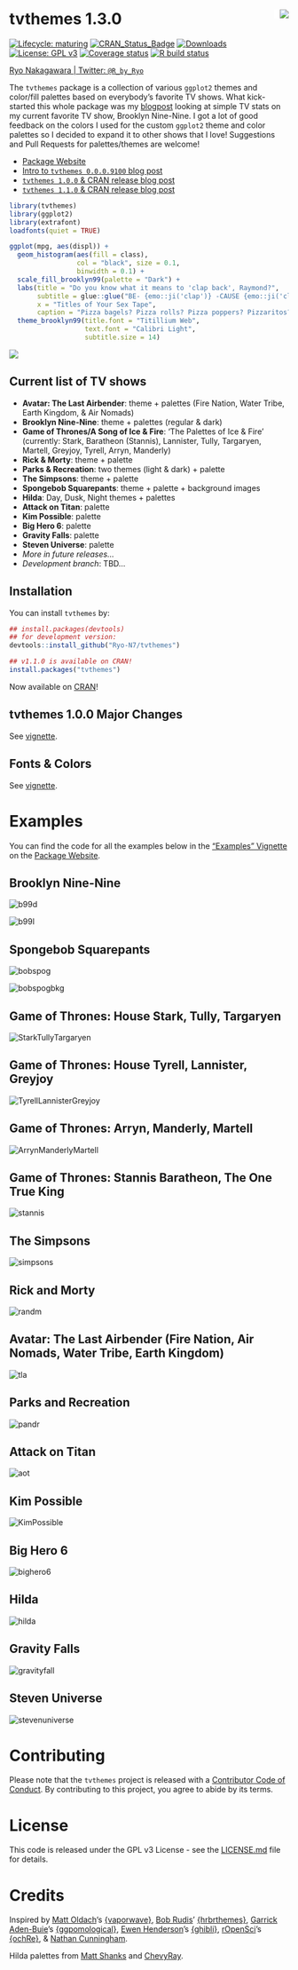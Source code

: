 
<!-- README.md is generated from README.Rmd. Please edit that file -->

# tvthemes 1.3.0 <img src="man/figures/logo.png" align="right" style="padding-left:10px;background-color:white;" />

<!-- badges: start -->

[![Lifecycle:
maturing](https://img.shields.io/badge/lifecycle-maturing-blue.svg)](https://www.tidyverse.org/lifecycle/#maturing)
[![CRAN\_Status\_Badge](http://www.r-pkg.org/badges/version/tvthemes)](https://CRAN.R-project.org/package=tvthemes)
[![Downloads](http://cranlogs.r-pkg.org/badges/tvthemes)](https://cran.r-project.org/package=tvthemes)
[![License: GPL
v3](https://img.shields.io/badge/License-GPLv3-blue.svg)](https://www.gnu.org/licenses/gpl-3.0)
[![Coverage
status](https://codecov.io/gh/Ryo-N7/tvthemes/branch/master/graph/badge.svg)](https://codecov.io/gh/Ryo-N7/tvthemes?branch=master/)
[![R build
status](https://github.com/Ryo-N7/tvthemes/workflows/R-CMD-check/badge.svg)](https://github.com/Ryo-N7/tvthemes/actions)
<!-- badges: end -->

[Ryo Nakagawara | Twitter: `@R_by_Ryo`](https://twitter.com/R_by_Ryo/)

The `tvthemes` package is a collection of various `ggplot2` themes and
color/fill palettes based on everybody’s favorite TV shows. What
kick-started this whole package was my
[blogpost](https://ryo-n7.github.io/2019-02-15-visualize-brooklyn-nine-nine/)
looking at simple TV stats on my current favorite TV show, Brooklyn
Nine-Nine. I got a lot of good feedback on the colors I used for the
custom `ggplot2` theme and color palettes so I decided to expand it to
other shows that I love\! Suggestions and Pull Requests for
palettes/themes are welcome\!

  - [Package Website](https://ryo-n7.github.io/tvthemes/)
  - [Intro to `tvthemes 0.0.0.9100` blog
    post](https://ryo-n7.github.io/2019-05-16-introducing-tvthemes-package/)
  - [`tvthemes 1.0.0` & CRAN release blog
    post](https://ryo-n7.github.io/2019-09-06-tvthemes-CRAN-announcement/)
  - [`tvthemes 1.1.0` & CRAN release blog
    post](https://ryo-n7.github.io/2019-11-04-tvthemes-1.1.0-announcement/)

<!-- end list -->

``` r
library(tvthemes)
library(ggplot2)
library(extrafont)
loadfonts(quiet = TRUE)

ggplot(mpg, aes(displ)) +
  geom_histogram(aes(fill = class), 
                 col = "black", size = 0.1,
                 binwidth = 0.1) +
  scale_fill_brooklyn99(palette = "Dark") +
  labs(title = "Do you know what it means to 'clap back', Raymond?",
       subtitle = glue::glue("BE- {emo::ji('clap')} -CAUSE {emo::ji('clap')} I {emo::ji('clap')} DO {emo::ji('clap')} !"),
       x = "Titles of Your Sex Tape",
       caption = "Pizza bagels? Pizza rolls? Pizza poppers? Pizzaritos? Pizza pockets?") +
  theme_brooklyn99(title.font = "Titillium Web",
                   text.font = "Calibri Light",
                   subtitle.size = 14)
```

![](man/figures/README-b99header-1.png)

## Current list of TV shows

  - **Avatar: The Last Airbender**: theme + palettes (Fire Nation, Water
    Tribe, Earth Kingdom, & Air Nomads)
  - **Brooklyn Nine-Nine**: theme + palettes (regular & dark)
  - **Game of Thrones/A Song of Ice & Fire**: ‘The Palettes of Ice &
    Fire’ (currently: Stark, Baratheon (Stannis), Lannister, Tully,
    Targaryen, Martell, Greyjoy, Tyrell, Arryn, Manderly)
  - **Rick & Morty**: theme + palette
  - **Parks & Recreation**: two themes (light & dark) + palette
  - **The Simpsons**: theme + palette
  - **Spongebob Squarepants**: theme + palette + background images
  - **Hilda**: Day, Dusk, Night themes + palettes
  - **Attack on Titan**: palette
  - **Kim Possible**: palette
  - **Big Hero 6**: palette
  - **Gravity Falls**: palette
  - **Steven Universe**: palette
  - *More in future releases…*
  - *Development branch*: TBD…

## Installation

You can install `tvthemes` by:

``` r
## install.packages(devtools)
## for development version:
devtools::install_github("Ryo-N7/tvthemes")

## v1.1.0 is available on CRAN!
install.packages("tvthemes")
```

Now available on [CRAN](https://CRAN.R-project.org/package=tvthemes)\!

## tvthemes 1.0.0 Major Changes

See
[vignette](https://ryo-n7.github.io/tvthemes/articles/tvthemes-1_0_0.html).

## Fonts & Colors

See
[vignette](https://ryo-n7.github.io/tvthemes/articles/fonts-and-colors.html).

# Examples

You can find the code for all the examples below in the [“Examples”
Vignette](https://ryo-n7.github.io/tvthemes/articles/examples.html) on
the [Package Website](https://ryo-n7.github.io/tvthemes/).

## Brooklyn Nine-Nine

![b99d](man/figures/b99_plot.png)

![b99l](man/figures/b99regpal_plot.png)

## Spongebob Squarepants

![bobspog](man/figures/sponge_plot.png)

![bobspogbkg](man/figures/bobspog.bg.png)

## Game of Thrones: House Stark, Tully, Targaryen

![StarkTullyTargaryen](man/figures/starktullytargaryen.png)

## Game of Thrones: House Tyrell, Lannister, Greyjoy

![TyrellLannisterGreyjoy](man/figures/tyrelllannistergreyjoy.png)

## Game of Thrones: Arryn, Manderly, Martell

![ArrynManderlyMartell](man/figures/arrynmanderlymartell.png)

## Game of Thrones: Stannis Baratheon, The One True King

![stannis](man/figures/stannis.png)

## The Simpsons

![simpsons](man/figures/simpsons_plot.png)

## Rick and Morty

![randm](man/figures/rickmorty_plot.png)

## Avatar: The Last Airbender (Fire Nation, Air Nomads, Water Tribe, Earth Kingdom)

![tla](man/figures/lastairbender.png)

## Parks and Recreation

![pandr](man/figures/parksandrec_both.png)

## Attack on Titan

![aot](man/figures/attackontitan.png)

## Kim Possible

![KimPossible](man/figures/kimpossible.png)

## Big Hero 6

![bighero6](man/figures/bighero6.png)

## Hilda

![hilda](man/figures/hilda.png)

## Gravity Falls

![gravityfall](man/figures/gravityfalls.png)

## Steven Universe

![stevenuniverse](man/figures/stevenuniverse.png)

# Contributing

Please note that the `tvthemes` project is released with a [Contributor
Code of
Conduct](https://github.com/Ryo-N7/tvthemes/blob/master/CODE_OF_CONDUCT.md).
By contributing to this project, you agree to abide by its terms.

# License

This code is released under the GPL v3 License - see the
[LICENSE.md](https://github.com/Ryo-N7/tvthemes/blob/master/LICENSE.md)
file for details.

# Credits

Inspired by [Matt Oldach](https://twitter.com/MattOldach/)‘s
[{vaporwave}](https://github.com/moldach/vapoRwave/), [Bob
Rudis](https://twitter.com/hrbrmstr/)’
[{hrbrthemes}](https://github.com/hrbrmstr/hrbrthemes/), [Garrick
Aden-Buie](https://twitter.com/grrrck/)’s
[{ggpomological}](https://github.com/gadenbuie/ggpomological/), [Ewen
Henderson](https://twitter.com/ewen_/)’s
[{ghibli}](https://github.com/ewenme/ghibli/),
[rOpenSci](https://github.com/ropenscilabs/)’s
[{ochRe}](https://github.com/ropenscilabs/ochRe/), & [Nathan
Cunningham](http://www.nathancunn.com/2017-07-16-simpsons-characters/).

Hilda palettes from [Matt
Shanks](http://www.mattshanks.com.au/colour-palette-reference-hilda/)
and [ChevyRay](https://pbs.twimg.com/media/DoeR9edWwAMG2hW.png).
